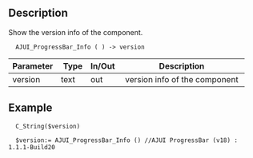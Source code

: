 ﻿<!-- AJUI_ProgressBar_Info ( ) -> version -->

## Description

Show the version info of the component.

```4d
  AJUI_ProgressBar_Info ( ) -> version
```

| Parameter |  Type | In/Out  | Description                    |
| --------- | ----- | ------- | ------------------------------ |
| version   | text  | out     | version info of the component  |

## Example

```4d
  C_String($version)

  $version:= AJUI_ProgressBar_Info () //AJUI ProgressBar (v18) : 1.1.1-Build20
```
